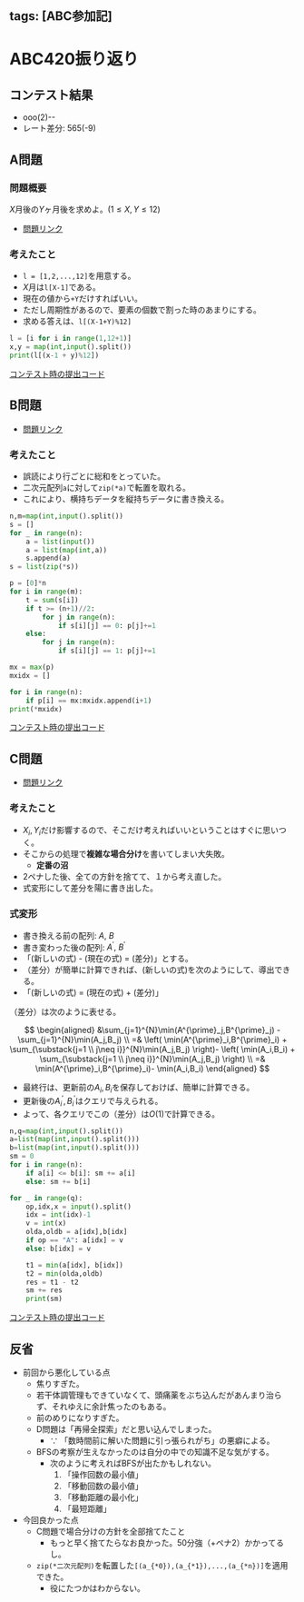 tags: [ABC参加記]
---
# ABC420振り返り

##  コンテスト結果

* ooo(2)--
* レート差分: 565(-9)

## A問題

### 問題概要

$X$月後の$Y$ヶ月後を求めよ。$(1\leq X,Y\leq12)$

- [問題リンク](https://atcoder.jp/contests/abc420/tasks/abc420_a)
### 考えたこと

* `l = [1,2,...,12]`を用意する。
* $X$月は`l[X-1]`である。
* 現在の値から`+Y`だけすればいい。
* ただし周期性があるので、要素の個数で割った時のあまりにする。
* 求める答えは、`l[(X-1+Y)%12]`


```python
l = [i for i in range(1,12+1)]
x,y = map(int,input().split())
print(l[(x-1 + y)%12])
```

[コンテスト時の提出コード](https://atcoder.jp/contests/abc420/submissions/68735026)


## B問題

* [問題リンク](https://atcoder.jp/contests/abc420/tasks/abc420_b)

### 考えたこと


* 誤読により行ごとに総和をとっていた。
* 二次元配列`a`に対して`zip(*a)`で転置を取れる。
* これにより、横持ちデータを縦持ちデータに書き換える。

```python
n,m=map(int,input().split())
s = []
for _ in range(n):
    a = list(input())
    a = list(map(int,a))
    s.append(a)
s = list(zip(*s))

p = [0]*n
for i in range(m):
    t = sum(s[i])
    if t >= (n+1)//2:
        for j in range(n):
            if s[i][j] == 0: p[j]+=1
    else:
        for j in range(n):
            if s[i][j] == 1: p[j]+=1

mx = max(p)
mxidx = []

for i in range(n):
    if p[i] == mx:mxidx.append(i+1)
print(*mxidx)
```

[コンテスト時の提出コード](https://atcoder.jp/contests/abc420/submissions/68744858)
  

## C問題

- [問題リンク](https://atcoder.jp/contests/abc420/tasks/abc420_c)

### 考えたこと
* $X_i,Y_i$だけ影響するので、そこだけ考えればいいということはすぐに思いつく。
* そこからの処理で**複雑な場合分け**を書いてしまい大失敗。
  * **定番の沼**
* 2ペナした後、全ての方針を捨てて、１から考え直した。
* 式変形にして差分を陽に書き出した。

### 式変形



* 書き換える前の配列: $A,\ B$
* 書き変わった後の配列: $A^{\prime},\ B^{\prime}$
* 「(新しいの式) - (現在の式) = (差分)」とする。
* （差分）が簡単に計算できれば、(新しいの式)を次のようにして、導出できる。
* 「(新しいの式) = (現在の式) + (差分)」

（差分）は次のように表せる。


$$
\begin{aligned}
 &\sum_{j=1}^{N}\min(A^{\prime}_j,B^{\prime}_j) - \sum_{j=1}^{N}\min(A_j,B_j) \\
=& \left(
    \min(A^{\prime}_i,B^{\prime}_i)
    + \sum_{\substack{j=1 \\ j\neq i}}^{N}\min(A_j,B_j)
\right)- \left(
    \min(A_i,B_i)
    + \sum_{\substack{j=1 \\ j\neq i}}^{N}\min(A_j,B_j)
\right) \\
=& \min(A^{\prime}_i,B^{\prime}_i)- \min(A_i,B_i)
\end{aligned}
$$



* 最終行は、更新前の$A_i,B_i$を保存しておけば、簡単に計算できる。
* 更新後の$A^{\prime}_i,B^{\prime}_i$はクエリで与えられる。
* よって、各クエリでこの（差分）は$O(1)$で計算できる。

```python
n,q=map(int,input().split())
a=list(map(int,input().split()))
b=list(map(int,input().split()))
sm = 0
for i in range(n):
    if a[i] <= b[i]: sm += a[i]
    else: sm += b[i]

for _ in range(q):
    op,idx,x = input().split()
    idx = int(idx)-1
    v = int(x)
    olda,oldb = a[idx],b[idx]
    if op == "A": a[idx] = v
    else: b[idx] = v

    t1 = min(a[idx], b[idx])
    t2 = min(olda,oldb)
    res = t1 - t2
    sm += res
    print(sm)
```

[コンテスト時の提出コード](https://atcoder.jp/contests/abc420/submissions/68766081)

## 反省
* 前回から悪化している点
  * 焦りすぎた。
  * 若干体調管理もできていなくて、頭痛薬をぶち込んだがあんまり治らず、それゆえに余計焦ったのもある。
  * 前のめりになりすぎた。
  * D問題は「再帰全探索」だと思い込んでしまった。
    * ∵ 「数時間前に解いた問題に引っ張られがち」の悪癖による。
  * BFSの考察が生えなかったのは自分の中での知識不足な気がする。
    * 次のように考えればBFSが出たかもしれない。
      1. 「操作回数の最小値」
      2. 「移動回数の最小値」
      3. 「移動距離の最小化」
      4. 「最短距離」
* 今回良かった点
  * C問題で場合分けの方針を全部捨てたこと
    * もっと早く捨てたらなお良かった。50分強（+ペナ2）かかってるし。
  * `zip(*二次元配列)`を転置した`[(a_{*0}),(a_{*1}),...,(a_{*n})]`を適用できた。
    * 役にたつかはわからない。

